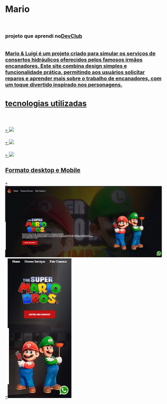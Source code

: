 <h1>Mario</h1>
<br>
<h3>projeto que aprendi no<a href="https//rodolfomori.com.br/devclub">DevClub</a</h3>
<br>
<br>
<p>Mario & Luigi  é um projeto criado para simular os serviços de consertos hidráulicos oferecidos pelos famosos irmãos encanadores. Este site combina design simples e funcionalidade prática, permitindo aos usuários solicitar reparos e aprender mais sobre o trabalho de encanadores, com um toque divertido inspirado nos personagens.
 </p>
<h2>tecnologias utilizadas</h2>
<br>
<br>
- <img src="https://img.shields.io/badge/HTML5-E34F26?style=for-the-badge&logo=html5&logoColor=white">
<br>
<br>
- <img src="https://img.shields.io/badge/CSS3-1572B6?style=for-the-badge&logo=css3&logoColor=white">
<br>
<br>
- <img src="https://img.shields.io/badge/JavaScript-323330?style=for-the-badge&logo=javascript&logoColor=F7DF1E" />
<h3>Formato desktop e Mobile</h3>
-<img src="https://github.com/Verneloira/mario/blob/main/img/mario%20desktop.jpg"/>
-<img src="https://github.com/Verneloira/mario/blob/main/img/mario%20mobile.jpg"/>
